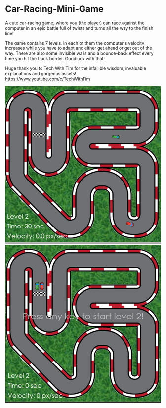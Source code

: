 ﻿# Car-Racing-Mini-Game

A cute car-racing game, where you (the player) can race against the computer in an epic battle full of twists and turns all the way to the finish line!

The game contains 7 levels, in each of them the computer's velocity increases while you have to adapt and either get ahead or get out of the way. There are also some invisible walls and a bounce-back effect every time you hit the track border. Goodluck with that!

Huge thank you to Tech With Tim for the infallible wisdom, invaluable explanations and gorgeous assets!
https://www.youtube.com/c/TechWithTim

<p align="center">
<img src="game_view_1.png">
<img src="game_view_2.png">
</p>
